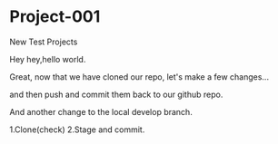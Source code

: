# Project-001
New Test Projects

Hey hey,hello world.

Great,
now that we have cloned our repo,
let's make a few changes...

and then push and commit them back to our github repo.

And another change to the local develop branch.

1.Clone(check)
2.Stage and commit.